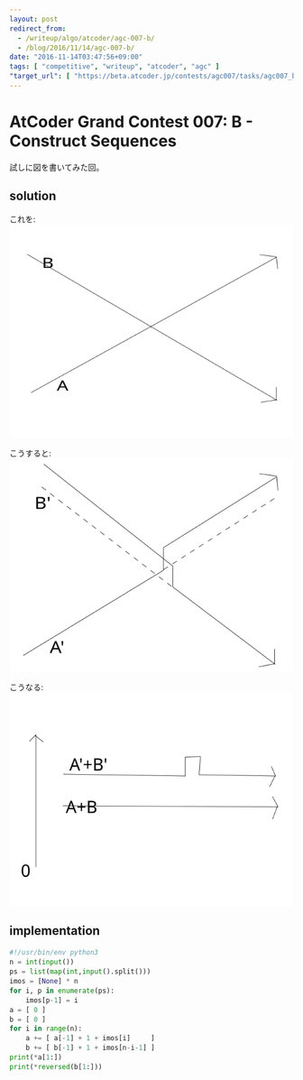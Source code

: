 ```yaml
---
layout: post
redirect_from:
  - /writeup/algo/atcoder/agc-007-b/
  - /blog/2016/11/14/agc-007-b/
date: "2016-11-14T03:47:56+09:00"
tags: [ "competitive", "writeup", "atcoder", "agc" ]
"target_url": [ "https://beta.atcoder.jp/contests/agc007/tasks/agc007_b" ]
---
```


# AtCoder Grand Contest 007: B - Construct Sequences

試しに図を書いてみた回。

## solution

これを:
![](/blog/2016/11/14/agc-007-b/foo.svg)

こうすると:
![](/blog/2016/11/14/agc-007-b/bar.svg)

こうなる:
![](/blog/2016/11/14/agc-007-b/baz.svg)

## implementation

``` python
#!/usr/bin/env python3
n = int(input())
ps = list(map(int,input().split()))
imos = [None] * n
for i, p in enumerate(ps):
    imos[p-1] = i
a = [ 0 ]
b = [ 0 ]
for i in range(n):
    a += [ a[-1] + 1 + imos[i]     ]
    b += [ b[-1] + 1 + imos[n-i-1] ]
print(*a[1:])
print(*reversed(b[1:]))
```
